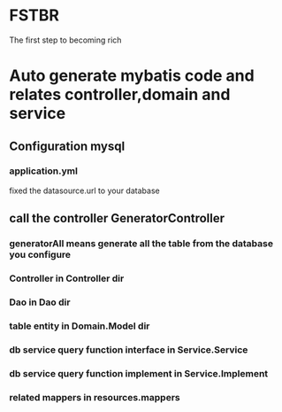 # FSTBR
The first step to becoming rich

# Auto generate mybatis code and relates controller,domain and service
## Configuration mysql
### application.yml
fixed the datasource.url to your database
## call the controller GeneratorController
### generatorAll means generate all the table from the database you configure
### Controller in Controller dir
### Dao in Dao dir
### table entity in Domain.Model dir
### db service query function interface in Service.Service
### db service query function implement in Service.Implement
### related mappers in resources.mappers
